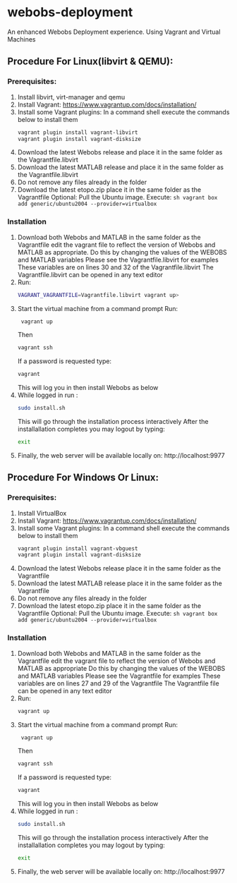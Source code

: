 # webobs-deployment
An enhanced Webobs Deployment experience. Using Vagrant and Virtual Machines

## Procedure For Linux(libvirt & QEMU):

### Prerequisites:
1. Install libvirt, virt-manager and qemu
2. Install Vagrant: https://www.vagrantup.com/docs/installation/
3. Install some Vagrant plugins:
    In a command shell execute the commands below to install them
    ```sh
    vagrant plugin install vagrant-libvirt
    vagrant plugin install vagrant-disksize
    ```
4. Download the latest Webobs release
    and place it in the same folder as the Vagrantfile.libvirt
5. Download the latest MATLAB release
    and place it in the same folder as the Vagrantfile.libvirt
6. Do not remove any files already in the folder
7. Download the latest etopo.zip
    place it in the same folder as the Vagrantfile
   Optional: Pull the Ubuntu image. Execute:
        ```sh
        vagrant box add generic/ubuntu2004 --provider=virtualbox
        ```

### Installation

1. Download both Webobs and MATLAB
    in the same folder as the Vagrantfile
    edit the vagrant file to reflect the version of
    Webobs and MATLAB as appropriate.
    Do this by changing the values of the WEBOBS and MATLAB variables
    Please see the Vagrantfile.libvirt for examples
    These variables are on lines 30 and 32 of the Vagrantfile.libvirt
    The Vagrantfile.libvirt can be opened in any text editor
2. Run:
   ```sh
   VAGRANT_VAGRANTFILE=Vagrantfile.libvirt vagrant up>
   ```
3. Start the virtual machine from a command prompt
    Run:
    ```sh
     vagrant up
     ```
    Then
    ```sh
    vagrant ssh
    ```
    If a password is requested type:
    ```sh
    vagrant
    ```
    This will log you in
    then install Webobs as below
4. While logged in run :
    ```sh
    sudo install.sh
    ```
    This will go through the installation process interactively
    After the installallation completes you may logout by
    typing:
    ```sh
    exit
    ```
5. Finally, the web server will be available locally on:
    http://localhost:9977

## Procedure For Windows Or Linux:

### Prerequisites:
1. Install VirtualBox
2. Install Vagrant: https://www.vagrantup.com/docs/installation/
3. Install some Vagrant plugins:
    In a command shell execute the commands below to install them
    ```sh
    vagrant plugin install vagrant-vbguest
    vagrant plugin install vagrant-disksize
    ```
4. Download the latest Webobs release
    place it in the same folder as the Vagrantfile
5. Download the latest MATLAB release
    place it in the same folder as the Vagrantfile
6. Do not remove any files already in the folder
7. Download the latest etopo.zip
    place it in the same folder as the Vagrantfile
   Optional: Pull the Ubuntu image. Execute:
        ```sh
        vagrant box add generic/ubuntu2004 --provider=virtualbox
        ```

### Installation

1. Download both Webobs and MATLAB
    in the same folder as the Vagrantfile
    edit the vagrant file to reflect the version of
    Webobs and MATLAB as appropriate
    Do this by changing the values of the WEBOBS and MATLAB variables
    Please see the Vagrantfile for examples
    These variables are on lines 27 and 29 of the Vagrantfile
    The Vagrantfile file can be opened in any text editor
2. Run:
     ```sh
     vagrant up
     ```
3. Start the virtual machine from a command prompt
    Run:
    ```sh
     vagrant up
     ```
    Then
    ```sh
    vagrant ssh
    ```
    If a password is requested type:
    ```sh
    vagrant
    ```
    This will log you in
    then install Webobs as below
4. While logged in run :
    ```sh
    sudo install.sh
    ```
    This will go through the installation process interactively
    After the installallation completes you may logout by
    typing:
    ```sh
    exit
    ```
5. Finally, the web server will be available locally on:
    http://localhost:9977